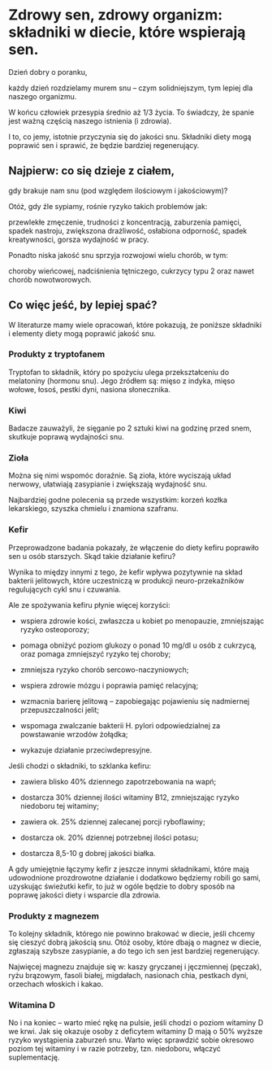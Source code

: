 # Zdrowy sen, zdrowy organizm: składniki w diecie, które wspierają sen.

Dzień dobry o poranku,

każdy dzień rozdzielamy murem snu – czym solidniejszym, tym lepiej dla naszego organizmu.

W końcu człowiek przesypia średnio aż 1/3 życia. To świadczy, że spanie jest ważną częścią naszego istnienia (i zdrowia).

I to, co jemy, istotnie przyczynia się do jakości snu. Składniki diety mogą poprawić sen i sprawić, że będzie bardziej regenerujący.

## Najpierw: co się dzieje z ciałem,

gdy brakuje nam snu (pod względem ilościowym i jakościowym)?

Otóż, gdy źle sypiamy, rośnie ryzyko takich problemów jak:

przewlekłe zmęczenie, trudności z koncentracją, zaburzenia pamięci, spadek nastroju, zwiększona drażliwość, osłabiona odporność, spadek kreatywności, gorsza wydajność w pracy.

Ponadto niska jakość snu sprzyja rozwojowi wielu chorób, w tym:

choroby wieńcowej, nadciśnienia tętniczego, cukrzycy typu 2 oraz nawet chorób nowotworowych.

## Co więc jeść, by lepiej spać?

W literaturze mamy wiele opracowań, które pokazują, że poniższe składniki i elementy diety mogą poprawić jakość snu.

### Produkty z tryptofanem

Tryptofan to składnik, który po spożyciu ulega przekształceniu do melatoniny (hormonu snu). Jego źródłem są: mięso z indyka, mięso wołowe, łosoś, pestki dyni, nasiona słonecznika.

### Kiwi

Badacze zauważyli, że sięganie po 2 sztuki kiwi na godzinę przed snem, skutkuje poprawą wydajności snu.

### Zioła

Można się nimi wspomóc doraźnie. Są zioła, które wyciszają układ nerwowy, ułatwiają zasypianie i zwiększają wydajność snu.

Najbardziej godne polecenia są przede wszystkim: korzeń kozłka lekarskiego, szyszka chmielu i znamiona szafranu.

### Kefir

Przeprowadzone badania pokazały, że włączenie do diety kefiru poprawiło sen u osób starszych. Skąd takie działanie kefiru?

Wynika to między innymi z tego, że kefir wpływa pozytywnie na skład bakterii jelitowych, które uczestniczą w produkcji neuro-przekaźników regulujących cykl snu i czuwania.

Ale ze spożywania kefiru płynie więcej korzyści:

- wspiera zdrowie kości, zwłaszcza u kobiet po menopauzie, zmniejszając ryzyko osteoporozy;

- pomaga obniżyć poziom glukozy o ponad 10 mg/dl u osób z cukrzycą, oraz pomaga zmniejszyć ryzyko tej choroby;

- zmniejsza ryzyko chorób sercowo-naczyniowych;

- wspiera zdrowie mózgu i poprawia pamięć relacyjną;

- wzmacnia barierę jelitową – zapobiegając pojawieniu się nadmiernej przepuszczalności jelit;

- wspomaga zwalczanie bakterii H. pylori odpowiedzialnej za powstawanie wrzodów żołądka;

- wykazuje działanie przeciwdepresyjne.

Jeśli chodzi o składniki, to szklanka kefiru:

- zawiera blisko 40% dziennego zapotrzebowania na wapń;

- dostarcza 30% dziennej ilości witaminy B12, zmniejszając ryzyko niedoboru tej witaminy;

- zawiera ok. 25% dziennej zalecanej porcji ryboflawiny;

- dostarcza ok. 20% dziennej potrzebnej ilości potasu;

- dostarcza 8,5-10 g dobrej jakości białka.

A gdy umiejętnie łączymy kefir z jeszcze innymi składnikami, które mają udowodnione prozdrowotne działanie i dodatkowo będziemy robili go sami, uzyskując świeżutki kefir, to już w ogóle będzie to dobry sposób na poprawę jakości diety i wsparcie dla zdrowia.

### Produkty z magnezem

To kolejny składnik, którego nie powinno brakować w diecie, jeśli chcemy się cieszyć dobrą jakością snu. Otóż osoby, które dbają o magnez w diecie, zgłaszają szybsze zasypianie, a do tego ich sen jest bardziej regenerujący.

Najwięcej magnezu znajduje się w: kaszy gryczanej i jęczmiennej (pęczak), ryżu brązowym, fasoli białej, migdałach, nasionach chia, pestkach dyni, orzechach włoskich i kakao.

### Witamina D

No i na koniec – warto mieć rękę na pulsie, jeśli chodzi o poziom witaminy D we krwi. Jak się okazuje osoby z deficytem witaminy D mają o 50% wyższe ryzyko wystąpienia zaburzeń snu. Warto więc sprawdzić sobie okresowo poziom tej witaminy i w razie potrzeby, tzn. niedoboru, włączyć suplementację.
